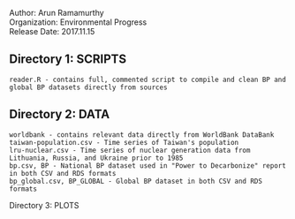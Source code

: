 Author: Arun Ramamurthy  
Organization: Environmental Progress  
Release Date: 2017.11.15  

## Directory 1: SCRIPTS
    reader.R - contains full, commented script to compile and clean BP and global BP datasets directly from sources
## Directory 2: DATA
    worldbank - contains relevant data directly from WorldBank DataBank
    taiwan-population.csv - Time series of Taiwan's population
    lru-nuclear.csv - Time series of nuclear generation data from Lithuania, Russia, and Ukraine prior to 1985
    bp.csv, BP - National BP dataset used in "Power to Decarbonize" report in both CSV and RDS formats
    bp_global.csv, BP_GLOBAL - Global BP dataset in both CSV and RDS formats
Directory 3: PLOTS
